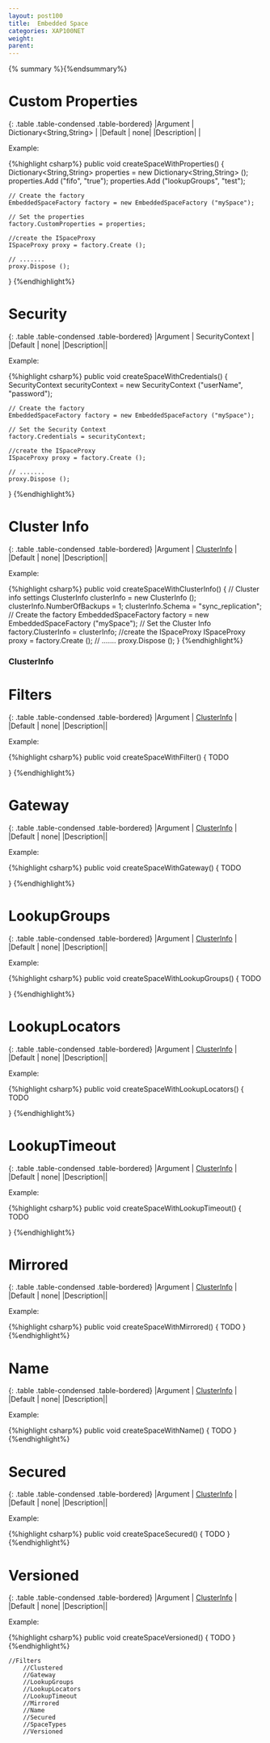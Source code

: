 ```yaml
---
layout: post100
title:  Embedded Space
categories: XAP100NET
weight:
parent:
---
```


{% summary %}{%endsummary%}



# Custom Properties

{: .table   .table-condensed  .table-bordered}
|Argument   | Dictionary<String,String> |
|Default    | none|
|Description|  |

Example:

{%highlight csharp%}
public void createSpaceWithProperties()
{
    Dictionary<String,String> properties = new Dictionary<String,String> ();
	properties.Add ("fifo", "true");
	properties.Add ("lookupGroups", "test");

    // Create the factory
	EmbeddedSpaceFactory factory = new EmbeddedSpaceFactory ("mySpace");

	// Set the properties
	factory.CustomProperties = properties;

	//create the ISpaceProxy
	ISpaceProxy proxy = factory.Create ();

	// .......
	proxy.Dispose ();
}
{%endhighlight%}

# Security

{: .table   .table-condensed  .table-bordered}
|Argument   | SecurityContext |
|Default    | none|
|Description||

Example:

{%highlight csharp%}
public void createSpaceWithCredentials()
{
    SecurityContext securityContext = new SecurityContext ("userName", "password");

	// Create the factory
	EmbeddedSpaceFactory factory = new EmbeddedSpaceFactory ("mySpace");

    // Set the Security Context
	factory.Credentials = securityContext;

	//create the ISpaceProxy
	ISpaceProxy proxy = factory.Create ();

	// .......
	proxy.Dispose ();
}
{%endhighlight%}

# Cluster Info

{: .table   .table-condensed  .table-bordered}
|Argument   | [ClusterInfo](http://www.gigaspaces.com/docs/dotnetdocs{%currentversion%}/html/T_GigaSpaces_Core_ClusterInfo.htm) |
|Default    | none|
|Description||

Example:

{%highlight csharp%}
public void createSpaceWithClusterInfo()
{
    // Cluster info settings
	ClusterInfo clusterInfo = new ClusterInfo ();
	clusterInfo.NumberOfBackups = 1;
	clusterInfo.Schema = "sync_replication";
	// Create the factory
	EmbeddedSpaceFactory factory = new EmbeddedSpaceFactory ("mySpace");
	// Set the Cluster Info
	factory.ClusterInfo = clusterInfo;
	//create the ISpaceProxy
	ISpaceProxy proxy = factory.Create ();
	// .......
	proxy.Dispose ();
}
{%endhighlight%}

### ClusterInfo





# Filters

{: .table   .table-condensed  .table-bordered}
|Argument   | [ClusterInfo](http://www.gigaspaces.com/docs/dotnetdocs{%currentversion%}/html/T_GigaSpaces_Core_ClusterInfo.htm) |
|Default    | none|
|Description||

Example:

{%highlight csharp%}
public void createSpaceWithFilter()
{
  TODO

}
{%endhighlight%}

# Gateway

{: .table   .table-condensed  .table-bordered}
|Argument   | [ClusterInfo](http://www.gigaspaces.com/docs/dotnetdocs{%currentversion%}/html/T_GigaSpaces_Core_ClusterInfo.htm) |
|Default    | none|
|Description||

Example:

{%highlight csharp%}
public void createSpaceWithGateway()
{
  TODO

}
{%endhighlight%}


# LookupGroups

{: .table   .table-condensed  .table-bordered}
|Argument   | [ClusterInfo](http://www.gigaspaces.com/docs/dotnetdocs{%currentversion%}/html/T_GigaSpaces_Core_ClusterInfo.htm) |
|Default    | none|
|Description||

Example:

{%highlight csharp%}
public void createSpaceWithLookupGroups()
{
  TODO

}
{%endhighlight%}


# LookupLocators

{: .table   .table-condensed  .table-bordered}
|Argument   | [ClusterInfo](http://www.gigaspaces.com/docs/dotnetdocs{%currentversion%}/html/T_GigaSpaces_Core_ClusterInfo.htm) |
|Default    | none|
|Description||

Example:

{%highlight csharp%}
public void createSpaceWithLookupLocators()
{
  TODO

}
{%endhighlight%}


# LookupTimeout

{: .table   .table-condensed  .table-bordered}
|Argument   | [ClusterInfo](http://www.gigaspaces.com/docs/dotnetdocs{%currentversion%}/html/T_GigaSpaces_Core_ClusterInfo.htm) |
|Default    | none|
|Description||

Example:

{%highlight csharp%}
public void createSpaceWithLookupTimeout()
{
  TODO

}
{%endhighlight%}


# Mirrored

{: .table   .table-condensed  .table-bordered}
|Argument   | [ClusterInfo](http://www.gigaspaces.com/docs/dotnetdocs{%currentversion%}/html/T_GigaSpaces_Core_ClusterInfo.htm) |
|Default    | none|
|Description||

Example:

{%highlight csharp%}
public void createSpaceWithMirrored()
{
  TODO
}
{%endhighlight%}


# Name

{: .table   .table-condensed  .table-bordered}
|Argument   | [ClusterInfo](http://www.gigaspaces.com/docs/dotnetdocs{%currentversion%}/html/T_GigaSpaces_Core_ClusterInfo.htm) |
|Default    | none|
|Description||

Example:

{%highlight csharp%}
public void createSpaceWithName()
{
  TODO
}
{%endhighlight%}

# Secured

{: .table   .table-condensed  .table-bordered}
|Argument   | [ClusterInfo](http://www.gigaspaces.com/docs/dotnetdocs{%currentversion%}/html/T_GigaSpaces_Core_ClusterInfo.htm) |
|Default    | none|
|Description||

Example:

{%highlight csharp%}
public void createSpaceSecured()
{
  TODO
}
{%endhighlight%}


# Versioned

{: .table   .table-condensed  .table-bordered}
|Argument   | [ClusterInfo](http://www.gigaspaces.com/docs/dotnetdocs{%currentversion%}/html/T_GigaSpaces_Core_ClusterInfo.htm) |
|Default    | none|
|Description||

Example:

{%highlight csharp%}
public void createSpaceVersioned()
{
  TODO
}
{%endhighlight%}



	//Filters
		//Clustered
		//Gateway
		//LookupGroups
		//LookupLocators
		//LookupTimeout
		//Mirrored
		//Name
		//Secured
		//SpaceTypes
		//Versioned



